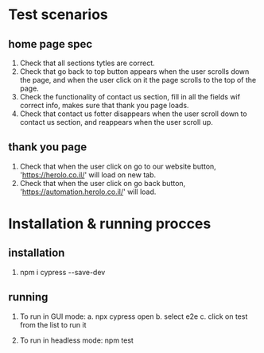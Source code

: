 # Test scenarios

## home page spec

1. Check that all sections tytles are correct.
2. Check that go back to top button appears when the user scrolls down the page,
    and when the user click on it the page scrolls to the top of the page.
3. Check the functionality of contact us section,
    fill in all the fields wif correct info,
    makes sure that thank you page loads.
4. Check that contact us fotter disappears when the user scroll down to contact us section,
    and reappears when the user scroll up.

## thank you page

1. Check that when the user click on go to our website button,
    'https://herolo.co.il/' will load on new tab.
2. Check that when the user click on go back button, 'https://automation.herolo.co.il/' will load.



# Installation & running procces

## installation
1. npm i cypress --save-dev

## running
1. To run in GUI mode:
    a. npx cypress open
    b. select e2e
    c. click on test from the list to run it

2. To run in headless mode: npm test
